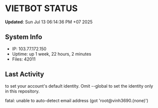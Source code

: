 # VIETBOT STATUS
**Updated**: Sun Jul 13 06:14:36 PM +07 2025

## System Info
- IP: 103.77.172.150
- Uptime: up 1 week, 22 hours, 2 minutes
- Files: 42011

## Last Activity

to set your account's default identity.
Omit --global to set the identity only in this repository.

fatal: unable to auto-detect email address (got 'root@vinh3690.(none)')
